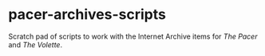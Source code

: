 # pacer-archives-scripts

Scratch pad of scripts to work with the Internet Archive items for _The Pacer_ and _The Volette_.
